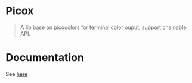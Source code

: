 # Picox

> A lib base on picocolors for terminal color ouput, support chainable API.

# Documentation

See [here](https://savage181855.github.io/savage-libs/picox/)